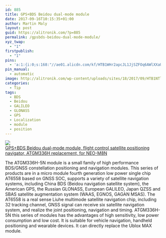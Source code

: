 ```yaml
---
id: 885
title: GPS+BDS Beidou dual-mode module
date: 2017-09-16T10:15:35+01:00
author: Martin Maly
layout: post
guid: https://alitronik.com/?p=885
permalink: /gpsbds-beidou-dual-mode-module/
xyz_twap:
  - "1"
firstpublish:
  - "1"
pins:
  - 'a:1:{i:0;s:168:"//ae01.alicdn.com/kf/HTB1WHr2apcJL1JjSZFOq6AWlXXaU/GPS-BDS-Beidou-dual-mode-module-flight-control-satellite-positioning-navigator-font-b-ATGM336H-b-font.jpg_220x220.jpg";}'
pin_manual:
  - automatic
image: http://alitronik.com/wp-content/uploads/sites/18/2017/09/HTB1NTljX3sSMeJjSsphq6xuJFXaU.jpg
categories:
  - Tip
tags:
  - BDS
  - Beidou
  - GALILEO
  - GLONASS
  - GPS
  - Localization
  - module
  - position
---
```

<a href="http://s.click.aliexpress.com/e/RRRzbQ7" target="_parent"><img src="//ae01.alicdn.com/kf/HTB1WHr2apcJL1JjSZFOq6AWlXXaU/GPS-BDS-Beidou-dual-mode-module-flight-control-satellite-positioning-navigator-font-b-ATGM336H-b-font.jpg_220x220.jpg" /><span style="display: block;">GPS+BDS Beidou dual-mode module, flight control satellite positioning navigator, ATGM336H replacement, for NEO-M8N</span></a>

The ATGM336H-5N module is a small family of high performance BDS/GNSS constellation positioning and navigation modules. This series of products are in a micro module fourth generation low power single chip AT6558 based on GNSS SOC, supports a variety of satellite navigation systems, including China BDS (Beidou navigation satellite system), the American GPS, the Russian GLONASS, European GALILEO, Japan QZSS and SBAS satellite augmentation system (WAAS, EGNOS, GAGAN MSAS). The AT6558 is a real sense Liuhe multimode satellite navigation chip, including 32 tracking channel, GNSS signal can receive six satellite navigation system, and realize the joint positioning, navigation and timing. ATGM336H-5N this series of modules has the advantages of high sensitivity, low power consumption and low cost. It is suitable for vehicle navigation, handheld positioning and wearable devices. It can directly replace the Ublox MAX module.